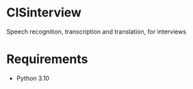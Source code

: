 # CISinterview
Speech recognition, transcription and translation, for interviews


# Requirements
- Python 3.10